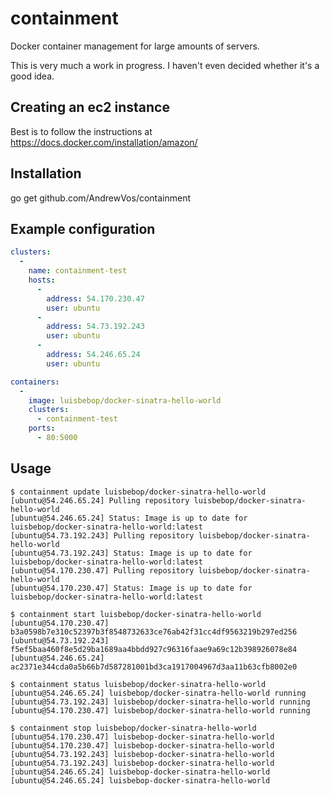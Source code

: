 # containment

Docker container management for large amounts of servers.

This is very much a work in progress. I haven't even decided whether it's a good idea.

## Creating an ec2 instance

Best is to follow the instructions at https://docs.docker.com/installation/amazon/

## Installation

go get github.com/AndrewVos/containment

## Example configuration

```yaml
clusters:
  -
    name: containment-test
    hosts:
      -
        address: 54.170.230.47
        user: ubuntu
      -
        address: 54.73.192.243
        user: ubuntu
      -
        address: 54.246.65.24
        user: ubuntu

containers:
  -
    image: luisbebop/docker-sinatra-hello-world
    clusters:
      - containment-test
    ports:
      - 80:5000
```

## Usage

```
$ containment update luisbebop/docker-sinatra-hello-world
[ubuntu@54.246.65.24] Pulling repository luisbebop/docker-sinatra-hello-world
[ubuntu@54.246.65.24] Status: Image is up to date for luisbebop/docker-sinatra-hello-world:latest
[ubuntu@54.73.192.243] Pulling repository luisbebop/docker-sinatra-hello-world
[ubuntu@54.73.192.243] Status: Image is up to date for luisbebop/docker-sinatra-hello-world:latest
[ubuntu@54.170.230.47] Pulling repository luisbebop/docker-sinatra-hello-world
[ubuntu@54.170.230.47] Status: Image is up to date for luisbebop/docker-sinatra-hello-world:latest

$ containment start luisbebop/docker-sinatra-hello-world
[ubuntu@54.170.230.47] b3a0598b7e310c52397b3f8548732633ce76ab42f31cc4df9563219b297ed256
[ubuntu@54.73.192.243] f5ef5baa460f8e5d29ba1689aa4bbdd927c96316faae9a69c12b398926078e84
[ubuntu@54.246.65.24] ac2371e344cda0a5b66b7d587281001bd3ca1917004967d3aa11b63cfb8002e0

$ containment status luisbebop/docker-sinatra-hello-world
[ubuntu@54.246.65.24] luisbebop/docker-sinatra-hello-world running
[ubuntu@54.73.192.243] luisbebop/docker-sinatra-hello-world running
[ubuntu@54.170.230.47] luisbebop/docker-sinatra-hello-world running

$ containment stop luisbebop/docker-sinatra-hello-world
[ubuntu@54.170.230.47] luisbebop-docker-sinatra-hello-world
[ubuntu@54.170.230.47] luisbebop-docker-sinatra-hello-world
[ubuntu@54.73.192.243] luisbebop-docker-sinatra-hello-world
[ubuntu@54.73.192.243] luisbebop-docker-sinatra-hello-world
[ubuntu@54.246.65.24] luisbebop-docker-sinatra-hello-world
[ubuntu@54.246.65.24] luisbebop-docker-sinatra-hello-world
```

